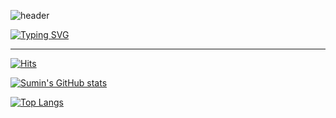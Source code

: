 <!-- Header Waving -->
![header](https://capsule-render.vercel.app/api?type=waving&color=gradient&height=164)

<!-- Header Typing Text -->
[![Typing SVG](https://readme-typing-svg.demolab.com?font=Alkatra&weight=500&size=48&duration=4000&pause=500&color=2189FF&center=true&vCenter=true&random=true&width=1024&height=128&lines=Welcome+to+Sumin's+GitHub!+%F0%9F%91%8B)](https://git.io/typing-svg)

---

[![Hits](https://hits.seeyoufarm.com/api/count/incr/badge.svg?url=https%3A%2F%2Fgithub.com%2Fkr-st2lla&count_bg=%23F29494&title_bg=%232F2E2E&icon=github.svg&icon_color=%23FFFFFF&title=GitHub&edge_flat=false)](https://hits.seeyoufarm.com)

<!-- &hide=stars,commits,prs,issues,contribs -->
[![Sumin's GitHub stats](https://github-readme-stats.vercel.app/api?username=kr-st2lla&theme=radical&count_private=true&hide=stars)](https://github.com/kr-st2lla?tab=repositories)

[![Top Langs](https://github-readme-stats.vercel.app/api/top-langs/?username=kr-st2lla&theme=radical&count-private=true&layout=compact)](https://github.com/kr-st2lla?tab=repositories)
